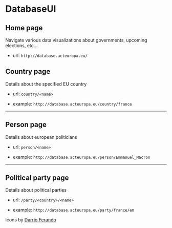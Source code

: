 # DatabaseUI

## Home page
Navigate various data visualizations about governments, upcoming elections, etc...

* url: `http://database.acteuropa.eu/`
## Country page

Details about the specified EU country
* url: `country/<name>`

* example: `http://database.acteuropa.eu/country/france`

***

## Person page

Details about european politicians
* url: `person/<name>`

* example: `http://database.acteuropa.eu/person/Emmanuel_Macron`

***

## Political party page

Details about political parties

* url: `/party/<country>/<name>`

* example: `http://database.acteuropa.eu/party/france/em`


Icons by [Darrio Ferando](http://www.dario.io/)
